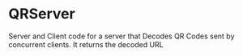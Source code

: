 # QRServer
Server and Client code for a server that Decodes QR Codes sent by concurrent clients.  It returns the decoded URL

